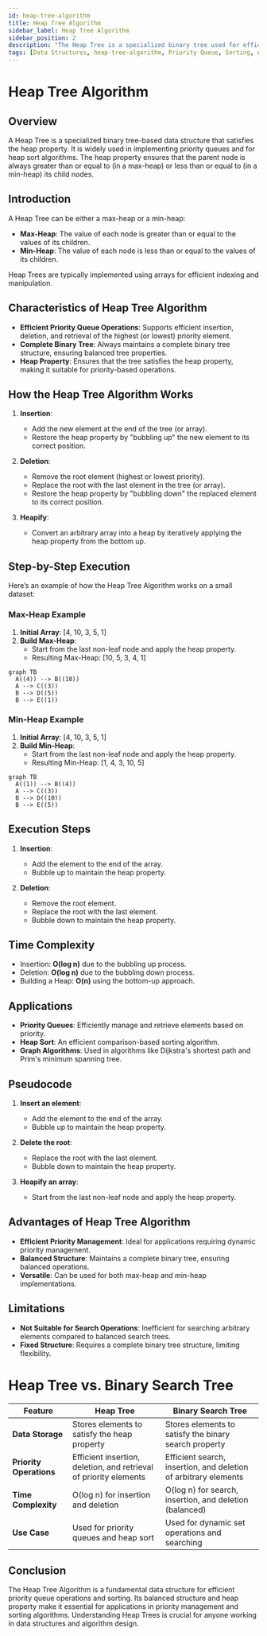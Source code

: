 ```yaml
---
id: heap-tree-algorithm
title: Heap Tree Algorithm
sidebar_label: Heap Tree Algorithm
sidebar_position: 2
description: "The Heap Tree is a specialized binary tree used for efficient priority queue operations and sorting."
tags: [Data Structures, heap-tree-algorithm, Priority Queue, Sorting, Algorithms]
---
```


# Heap Tree Algorithm

## Overview
A Heap Tree is a specialized binary tree-based data structure that satisfies the heap property. It is widely used in implementing priority queues and for heap sort algorithms. The heap property ensures that the parent node is always greater than or equal to (in a max-heap) or less than or equal to (in a min-heap) its child nodes.

## Introduction
A Heap Tree can be either a max-heap or a min-heap:
- **Max-Heap**: The value of each node is greater than or equal to the values of its children.
- **Min-Heap**: The value of each node is less than or equal to the values of its children.

Heap Trees are typically implemented using arrays for efficient indexing and manipulation.

## Characteristics of Heap Tree Algorithm
- **Efficient Priority Queue Operations**: Supports efficient insertion, deletion, and retrieval of the highest (or lowest) priority element.
- **Complete Binary Tree**: Always maintains a complete binary tree structure, ensuring balanced tree properties.
- **Heap Property**: Ensures that the tree satisfies the heap property, making it suitable for priority-based operations.

## How the Heap Tree Algorithm Works
1. **Insertion**:
   - Add the new element at the end of the tree (or array).
   - Restore the heap property by "bubbling up" the new element to its correct position.

2. **Deletion**:
   - Remove the root element (highest or lowest priority).
   - Replace the root with the last element in the tree (or array).
   - Restore the heap property by "bubbling down" the replaced element to its correct position.

3. **Heapify**:
   - Convert an arbitrary array into a heap by iteratively applying the heap property from the bottom up.

## Step-by-Step Execution

Here’s an example of how the Heap Tree Algorithm works on a small dataset:

### Max-Heap Example

1. **Initial Array**: [4, 10, 3, 5, 1]
2. **Build Max-Heap**:
   - Start from the last non-leaf node and apply the heap property.
   - Resulting Max-Heap: [10, 5, 3, 4, 1]


```mermaid
graph TB
  A((4)) --> B((10))
  A --> C((3))
  B --> D((5))
  B --> E((1))
```

### Min-Heap Example

1. **Initial Array**: [4, 10, 3, 5, 1]
2. **Build Min-Heap**:
   - Start from the last non-leaf node and apply the heap property.
   - Resulting Min-Heap: [1, 4, 3, 10, 5]

```mermaid
graph TB
  A((1)) --> B((4))
  A --> C((3))
  B --> D((10))
  B --> E((5))
```
## Execution Steps
1. **Insertion**:
   - Add the element to the end of the array.
   - Bubble up to maintain the heap property.

2. **Deletion**:
   - Remove the root element.
   - Replace the root with the last element.
   - Bubble down to maintain the heap property.

## Time Complexity
- Insertion: **O(log n)** due to the bubbling up process.
- Deletion: **O(log n)** due to the bubbling down process.
- Building a Heap: **O(n)** using the bottom-up approach.

## Applications
- **Priority Queues**: Efficiently manage and retrieve elements based on priority.
- **Heap Sort**: An efficient comparison-based sorting algorithm.
- **Graph Algorithms**: Used in algorithms like Dijkstra's shortest path and Prim's minimum spanning tree.

## Pseudocode

1. **Insert an element**:
   - Add the element to the end of the array.
   - Bubble up to maintain the heap property.

2. **Delete the root**:
   - Replace the root with the last element.
   - Bubble down to maintain the heap property.

3. **Heapify an array**:
   - Start from the last non-leaf node and apply the heap property.

## Advantages of Heap Tree Algorithm
- **Efficient Priority Management**: Ideal for applications requiring dynamic priority management.
- **Balanced Structure**: Maintains a complete binary tree, ensuring balanced operations.
- **Versatile**: Can be used for both max-heap and min-heap implementations.

## Limitations
- **Not Suitable for Search Operations**: Inefficient for searching arbitrary elements compared to balanced search trees.
- **Fixed Structure**: Requires a complete binary tree structure, limiting flexibility.

# Heap Tree vs. Binary Search Tree

| Feature         | Heap Tree                                                               | Binary Search Tree                                        |
|-----------------|-------------------------------------------------------------------------|-----------------------------------------------------------|
| **Data Storage** | Stores elements to satisfy the heap property                           | Stores elements to satisfy the binary search property      |
| **Priority Operations** | Efficient insertion, deletion, and retrieval of priority elements | Efficient search, insertion, and deletion of arbitrary elements |
| **Time Complexity** | O(log n) for insertion and deletion                                  | O(log n) for search, insertion, and deletion (balanced)    |
| **Use Case**     | Used for priority queues and heap sort                                 | Used for dynamic set operations and searching              |

## Conclusion

The Heap Tree Algorithm is a fundamental data structure for efficient priority queue operations and sorting. Its balanced structure and heap property make it essential for applications in priority management and sorting algorithms. Understanding Heap Trees is crucial for anyone working in data structures and algorithm design.